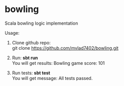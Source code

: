# bowling
Scala bowling logic implementation

Usage:

1. Clone github repo:<br/>
git clone https://github.com/mvlad7402/bowling.git

2. Run: __sbt run__<br/>
You will get results: Bowling game score: 101

3. Run tests: __sbt test__<br/>
You will get message: All tests passed.

